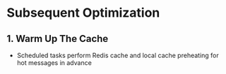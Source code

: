 # Subsequent Optimization

## 1. Warm Up The Cache

* Scheduled tasks perform Redis cache and local cache preheating for hot messages in advance